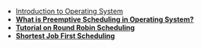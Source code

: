 - [Introduction to Operating System](./Introduction_to_OS.md)
- [**What is Preemptive Scheduling in Operating System?**](./Preemptive%20Scheduling%20in%20Operating%20System/readme.md)
- [**Tutorial on Round Robin Scheduling**](./RR_SchedulingCODE.md)
- [**Shortest Job First Scheduling**](./ShortestJobFirstScheduling.md)